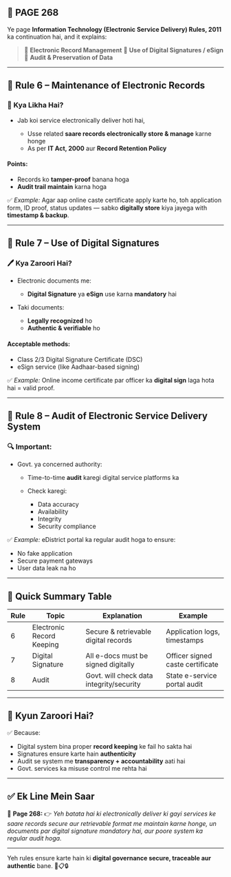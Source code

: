 ## 📄 **PAGE 268**

Ye page **Information Technology (Electronic Service Delivery) Rules, 2011** ka continuation hai, and it explains:

> 🔹 **Electronic Record Management**
> 🔹 **Use of Digital Signatures / eSign**
> 🔹 **Audit & Preservation of Data**

---

## 🔹 **Rule 6 – Maintenance of Electronic Records**

### 📁 Kya Likha Hai?

* Jab koi service electronically deliver hoti hai,

  * Usse related **saare records electronically store & manage** karne honge
  * As per **IT Act, 2000** aur **Record Retention Policy**

#### Points:

* Records ko **tamper-proof** banana hoga
* **Audit trail maintain** karna hoga

✅ *Example:*
Agar aap online caste certificate apply karte ho, toh application form, ID proof, status updates — sabko **digitally store** kiya jayega with **timestamp & backup**.

---

## 🔹 **Rule 7 – Use of Digital Signatures**

### 🖊️ Kya Zaroori Hai?

* Electronic documents me:

  * **Digital Signature** ya **eSign** use karna **mandatory** hai
* Taki documents:

  * **Legally recognized** ho
  * **Authentic & verifiable** ho

#### Acceptable methods:

* Class 2/3 Digital Signature Certificate (DSC)
* eSign service (like Aadhaar-based signing)

✅ *Example:*
Online income certificate par officer ka **digital sign** laga hota hai = valid proof.

---

## 🔹 **Rule 8 – Audit of Electronic Service Delivery System**

### 🔍 Important:

* Govt. ya concerned authority:

  * Time-to-time **audit** karegi digital service platforms ka
  * Check karegi:

    * Data accuracy
    * Availability
    * Integrity
    * Security compliance

✅ *Example:*
eDistrict portal ka regular audit hoga to ensure:

* No fake application
* Secure payment gateways
* User data leak na ho

---

## 🧩 **Quick Summary Table**

| Rule | Topic                     | Explanation                              | Example                          |
| ---- | ------------------------- | ---------------------------------------- | -------------------------------- |
| 6    | Electronic Record Keeping | Secure & retrievable digital records     | Application logs, timestamps     |
| 7    | Digital Signature         | All e-docs must be signed digitally      | Officer signed caste certificate |
| 8    | Audit                     | Govt. will check data integrity/security | State e-service portal audit     |

---

## 🔹 **Kyun Zaroori Hai?**

✅ Because:

* Digital system bina proper **record keeping** ke fail ho sakta hai
* Signatures ensure karte hain **authenticity**
* Audit se system me **transparency + accountability** aati hai
* Govt. services ka misuse control me rehta hai

---

## ✅ **Ek Line Mein Saar**

📌 **Page 268:**
👉 *Yeh batata hai ki electronically deliver ki gayi services ke saare records secure aur retrievable format me maintain karne honge, un documents par digital signature mandatory hai, aur poore system ka regular audit hoga.*

---

Yeh rules ensure karte hain ki **digital governance secure, traceable aur authentic** bane. 📲📋🔒
